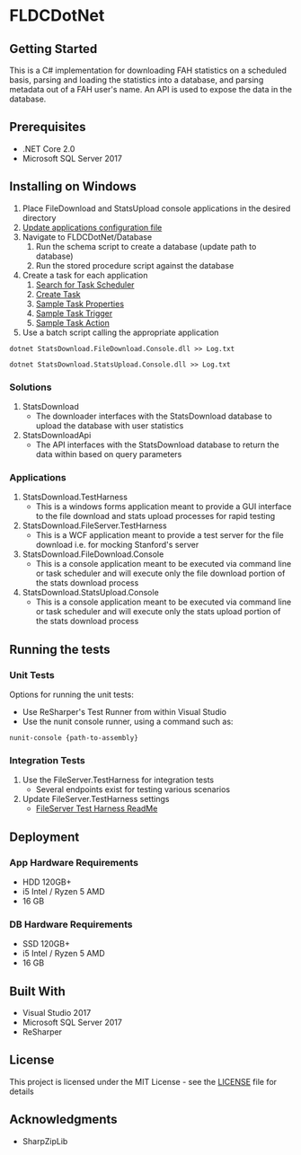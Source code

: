 # FLDCDotNet

## Getting Started

This is a C# implementation for downloading FAH statistics on a scheduled basis, parsing and loading the statistics into a database, and parsing metadata out of a FAH user's name. An API is used to expose the data in the database.

## Prerequisites

* .NET Core 2.0
* Microsoft SQL Server 2017

## Installing on Windows

1. Place FileDownload and StatsUpload console applications in the desired directory
2. [Update applications configuration file](SettingsConfiguration.md)
3. Navigate to FLDCDotNet/Database
	1. Run the schema script to create a database (update path to database)
	2. Run the stored procedure script against the database
4. Create a task for each application
	1. [Search for Task Scheduler](InstallPics/Windows_SearchTask.PNG)
	2. [Create Task](InstallPics/Windows_CreateTask.PNG)
	3. [Sample Task Properties](InstallPics/Windows_TaskProperties.PNG)
	4. [Sample Task Trigger](InstallPics/Windows_Trigger.PNG)
	5. [Sample Task Action](InstallPics/Windows_Action.PNG)
5. Use a batch script calling the appropriate application

```
dotnet StatsDownload.FileDownload.Console.dll >> Log.txt
```
```
dotnet StatsDownload.StatsUpload.Console.dll >> Log.txt
```

### Solutions

1. StatsDownload
	* The downloader interfaces with the StatsDownload database to upload the database with user statistics
2. StatsDownloadApi
	* The API interfaces with the StatsDownload database to return the data within based on query parameters

### Applications

1. StatsDownload.TestHarness
	* This is a windows forms application meant to provide a GUI interface to the file download and stats upload processes for rapid testing
2. StatsDownload.FileServer.TestHarness
	* This is a WCF application meant to provide a test server for the file download i.e. for mocking Stanford's server
3. StatsDownload.FileDownload.Console
	* This is a console application meant to be executed via command line or task scheduler and will execute only the file download portion of the stats download process
4. StatsDownload.StatsUpload.Console
	* This is a console application meant to be executed via command line or task scheduler and will execute only the stats upload portion of the stats download process

## Running the tests

### Unit Tests

Options for running the unit tests:
* Use ReSharper's Test Runner from within Visual Studio
* Use the nunit console runner, using a command such as:
```
nunit-console {path-to-assembly}
```

### Integration Tests

1. Use the FileServer.TestHarness for integration tests
	* Several endpoints exist for testing various scenarios
2. Update FileServer.TestHarness settings
	* [FileServer Test Harness ReadMe](FileServer.TestHarness.ReadMe.md#settings)

## Deployment

### App Hardware Requirements

* HDD 120GB+
* i5 Intel / Ryzen 5 AMD
* 16 GB

### DB Hardware Requirements

* SSD 120GB+
* i5 Intel / Ryzen 5 AMD
* 16 GB

## Built With

* Visual Studio 2017
* Microsoft SQL Server 2017
* ReSharper

## License

This project is licensed under the MIT License - see the [LICENSE](../LICENSE) file for details

## Acknowledgments

* SharpZipLib

